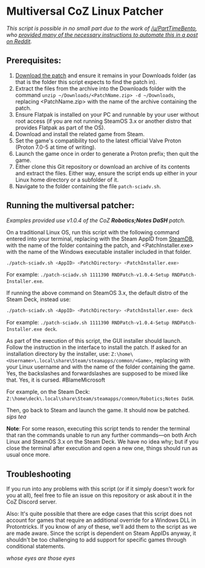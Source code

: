 # Multiversal CoZ Linux Patcher

*This script is possible in no small part due to the work of [/u/PartTimeBento](https://www.reddit.com/u/PartTimeBento), who [provided many of the necessary instructions to automate this in a post on Reddit](https://www.reddit.com/r/SteamDeck/comments/uitpca/patching_steinsgate_and_steinsgate0_on_the).*

## Prerequisites:

1. [Download the patch](http://sonome.dareno.me/projects) and ensure it remains in your Downloads folder (as that is the folder this script expects to find the patch in).
2. Extract the files from the archive into the Downloads folder with the command `unzip ~/Downloads/<PatchName.zip> -d ~/Downloads`, replacing <PatchName.zip> with the name of the archive containing the patch.
2. Ensure Flatpak is installed on your PC and runnable by your user without root access (if you are not running SteamOS 3.x or another distro that provides Flatpak as part of the OS).
3. Download and install the related game from Steam.
4. Set the game's compatibility tool to the latest official Valve Proton (Proton 7.0-5 at time of writing).
5. Launch the game once in order to generate a Proton prefix; then quit the game.
6. Either clone this Git repository or download an archive of its contents and extract the files. Either way, ensure the script ends up either in your Linux home directory or a subfolder of it.
7. Navigate to the folder containing the file `patch-sciadv.sh`.

## Running the multiversal patcher:

*Examples provided use v1.0.4 of the CoZ **Robotics;Notes DaSH** patch.*

On a traditional Linux OS, run this script with the following command entered into your terminal, replacing <AppID> with the Steam AppID from [SteamDB](https://steamdb.info/), <PatchDirectory> with the name of the folder  containing the patch, and <PatchInstaller.exe> with the name of the Windows executable installer included in that folder.

```sh
./patch-sciadv.sh <AppID> <PatchDirectory> <PatchInstaller.exe>
```

For example: `./patch-sciadv.sh 1111390 RNDPatch-v1.0.4-Setup RNDPatch-Installer.exe`.

If running the above command on SteamOS 3.x, the default distro of the Steam Deck, instead use:

```sh
./patch-sciadv.sh <AppID> <PatchDirectory> <PatchInstaller.exe> deck
```

For example: `./patch-sciadv.sh 1111390 RNDPatch-v1.0.4-Setup RNDPatch-Installer.exe deck`.

As part of the execution of this script, the GUI installer should launch. Follow the instruction in the interface to install the patch. If asked for an installation directory by the installer, use: `Z:\home\<Username>\.local\share\Steam/steamapps/common/<Game>`, replacing <Username> with your Linux username and <Game> with the name of the folder containing the game. Yes, the backslashes and forwardslashes are supposed to be mixed like that. Yes, it is cursed. #BlameMicrosoft

For example, on the Steam Deck: `Z:\home\deck\.local\share\Steam/steamapps/common/Robotics;Notes DaSH`.

Then, go back to Steam and launch the game. It should now be patched. *sips tea*

**Note**: For some reason, executing this script tends to render the terminal that ran the commands unable to run any further commands&mdash;on both Arch Linux and SteamOS 3.x on the Steam Deck. We have no idea why; but if you close the terminal after execution and open a new one, things should run as usual once more.

## Troubleshooting

If you run into any problems with this script (or if it simply doesn't work for you at all), feel free to file an issue on this repository or ask about it in the CoZ Discord server.

Also: It's quite possible that there are edge cases that this script does not account for games that require an additional override for a Windows DLL in Protontricks. If you know of any of these, we'll add them to the script as we are made aware. Since the script is dependent on Steam AppIDs anyway, it shouldn't be too challenging to add support for specific games through conditional statements.

*whose eyes are those eyes*
